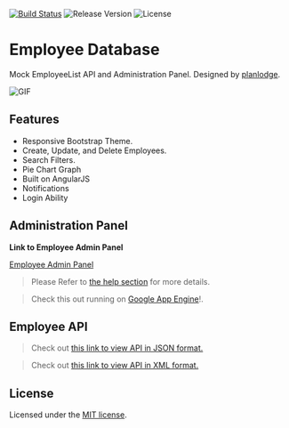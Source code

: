 [![Build Status](https://travis-ci.org/stevenbenner/jquery-powertip.svg?branch=master)](https://travis-ci.org/stevenbenner/jquery-powertip)
![Release Version](https://img.shields.io/badge/Release-v1.0-brown.svg)
![License](https://img.shields.io/packagist/l/doctrine/orm.svg)

# Employee Database
Mock EmployeeList API and Administration Panel. Designed by [planlodge](https://github.com/planlodge).

![GIF](https://github.com/planlodge/Gungho-Test/raw/master/demo/emgif.gif)

## Features

 - Responsive Bootstrap Theme.
 - Create, Update, and Delete Employees.
 - Search Filters.
 - Pie Chart Graph
 - Built on AngularJS
 - Notifications
 - Login Ability

## Administration Panel

**Link to Employee Admin Panel**

[Employee Admin Panel](http://planlodge.com/gungho-portal/)

> Please Refer to [the help section](http://planlodge.com/gungho-portal/#/help/) for more details.

> Check this out running on [Google App Engine](http://gunghoapp-9999.appspot.com/)!.

## Employee API

> Check out [this link to view API in JSON format.](http://www.planlodge.com/gungho-portal/xxzy/json/v1/)

> Check out [this link to view API in XML format.](http://www.planlodge.com/gungho-portal/xxzy/xml/v1/)

## License

Licensed under the [MIT license](http://opensource.org/licenses/MIT).
